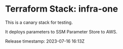 # Terraform Stack: infra-one

This is a canary stack for testing.

It deploys parameters to SSM Parameter Store to AWS.

Release timestamp: 2023-07-16 16:13Z
